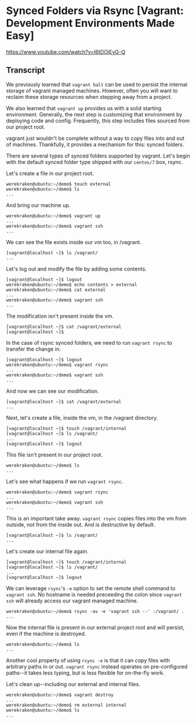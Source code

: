 # Synced Folders via Rsync [Vagrant: Development Environments Made Easy]

https://www.youtube.com/watch?v=I6tDOjEyG-Q

## Transcript

We previously learned that `vagrant halt` can be used to persist the internal storage of vagrant managed machines. However, often you will want to reclaim these storage resources when stepping away from a project.

We also learned that `vagrant up` provides us with a solid starting environment. Generally, the next step is customizing that environment by deploying code and config. Frequently, this step includes files sourced from our project root.

vagrant just wouldn't be complete without a way to copy files into and out of machines. Thankfully, it provides a mechanism for this: synced folders.

There are several types of synced folders supported by vagrant. Let's begin with the default synced folder type shipped with our `centos/7` box, rsync.

Let's create a file in our project root.
```
werekraken@ubuntu:~/demo$ touch external
werekraken@ubuntu:~/demo$ ls
...
```
And bring our machine up.
```
werekraken@ubuntu:~/demo$ vagrant up
...
werekraken@ubuntu:~/demo$ vagrant ssh
...
```
We can see the file exists inside our vm too, in /vagrant.
```
[vagrant@localhost ~]$ ls /vagrant/
...
```
Let's log out and modify the file by adding some contents.
```
[vagrant@localhost ~]$ logout
werekraken@ubuntu:~/demo$ echo contents > external 
werekraken@ubuntu:~/demo$ cat external 
...
werekraken@ubuntu:~/demo$ vagrant ssh
...
```
The modification isn't present inside the vm.
```
[vagrant@localhost ~]$ cat /vagrant/external 
[vagrant@localhost ~]$ 
```
In the case of rsync synced folders, we need to run `vagrant rsync` to transfer the change in.
```
[vagrant@localhost ~]$ logout
werekraken@ubuntu:~/demo$ vagrant rsync
...
werekraken@ubuntu:~/demo$ vagrant ssh
...
```
And now we can see our modification.
```
[vagrant@localhost ~]$ cat /vagrant/external
...
```
Next, let's create a file, inside the vm, in the /vagrant directory.
```
[vagrant@localhost ~]$ touch /vagrant/internal
[vagrant@localhost ~]$ ls /vagrant/
...
[vagrant@localhost ~]$ logout
```
This file isn't present in our project root.
```
werekraken@ubuntu:~/demo$ ls
...
```
Let's see what happens if we run `vagrant rsync`.
```
werekraken@ubuntu:~/demo$ vagrant rsync
...
werekraken@ubuntu:~/demo$ vagrant ssh
...
```
This is an important take away. `vagrant rsync` copies files into the vm from outside, not from the inside out. And is destructive by default.
```
[vagrant@localhost ~]$ ls /vagrant/
...
```
Let's create our internal file again.
```
[vagrant@localhost ~]$ touch /vagrant/internal
[vagrant@localhost ~]$ ls /vagrant/
...
[vagrant@localhost ~]$ logout
```
We can leverage `rsync`'s `-e` option to set the remote shell command to `vagrant ssh`. No hostname is needed preceeding the colon since `vagrant ssh` will already access our vagrant managed machine.
```
werekraken@ubuntu:~/demo$ rsync -av -e 'vagrant ssh --' :/vagrant/ .
...
```
Now the internal file is present in our external project root and will persist, even if the machine is destroyed.
```
werekraken@ubuntu:~/demo$ ls
...
```
Another cool property of using `rsync -e` is that it can copy files with arbitrary paths in or out. `vagrant rsync` instead operates on pre-configured paths--it takes less typing, but is less flexible for on-the-fly work.

Let's clean up--including our external and internal files.
```
werekraken@ubuntu:~/demo$ vagrant destroy
...
werekraken@ubuntu:~/demo$ rm external internal
werekraken@ubuntu:~/demo$ ls
...
```
